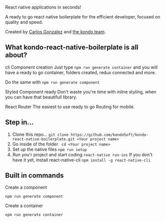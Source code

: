 React native applications in seconds!

A ready to go react native boilerplate for the efficient developer, focused on quality and speed.

Created by [Carlos Gonzalez](https://kondosoft.com/#karly_team_449359) and [the kondo team](https://kondosoft.com/#karly_team_449359).

## What kondo-react-native-boilerplate is all about?

cli Component creation 
Just type `npm run generate container` and you will have a ready to go container, folders created, redux connected and more.

Do the same with `npm run generate component`

Styled Component ready
	Don't waste you're time with inline styling, when you can have that beautifull library.

React Router
	The easiest to use ready to go Routing for mobile.


## Step in...

1. Clone this repo... `git clone https://github.com/kondoSoft/kondo-react-native-boilerplate.git <Your project name>`
2. Go inside of the folder ` cd <Your project name>`	
3. Set up the native files `npm run setup`
4. Run you'r project and start coding `react-native run-ios`
	If you don't have it yet, install react-native-cli `npm install -g react-native-cli`

## Built in commands

Create a component

`npm run generate component`

Create a container

`npm run generate container`
